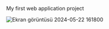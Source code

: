 My first web application project

![Ekran görüntüsü 2024-05-22 161800](https://github.com/gulssumm/coffee-web-site/assets/110236151/eb512a2e-6fff-47c7-b738-22461fcf8974)
